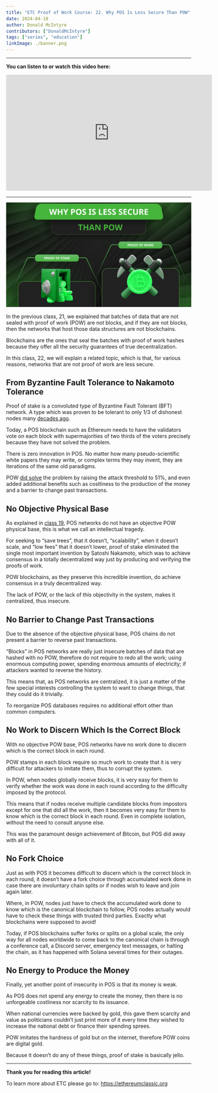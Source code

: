 ```yaml
---
title: "ETC Proof of Work Course: 22. Why POS Is Less Secure Than POW"
date: 2024-04-18
author: Donald McIntyre
contributors: ["DonaldMcIntyre"]
tags: ["series", "education"]
linkImage: ./banner.png
---
```


---
**You can listen to or watch this video here:**

<iframe width="560" height="315" src="https://www.youtube.com/embed/BZWMQCSq2ZI" title="YouTube video player" frameborder="0" allow="accelerometer; autoplay; clipboard-write; encrypted-media; gyroscope; picture-in-picture; web-share" allowfullscreen></iframe>

---

![](./banner.png)

In the previous class, 21, we explained that batches of data that are not sealed with proof of work (POW) are not blocks, and if they are not blocks, then the networks that host those data structures are not blockchains. 

Blockchains are the ones that seal the batches with proof of work hashes because they offer all the security guarantees of true decentralization.

In this class, 22, we will explain a related topic, which is that, for various reasons, networks that are not proof of work are less secure. 

## From Byzantine Fault Tolerance to Nakamoto Tolerance

Proof of stake is a convoluted type of Byzantine Fault Tolerant (BFT) network. A type which was proven to be tolerant to only 1/3 of dishonest nodes many [decades ago](https://lamport.azurewebsites.net/pubs/byz.pdf).

Today, a POS blockchain such as Ethereum needs to have the validators vote on each block with supermajorities of two thirds of the voters precisely because they have not solved the problem.

There is zero innovation in POS. No matter how many pseudo-scientific white papers they may write, or complex terms they may invent, they are iterations of the same old paradigms.

POW [did solve](https://satoshi.nakamotoinstitute.org/emails/cryptography/11) the problem by raising the attack threshold to 51%, and even added additional benefits such as costliness to the production of the money and a barrier to change past transactions. 

## No Objective Physical Base

As explained in [class 19](https://ethereumclassic.org/blog/2024-03-21-etc-proof-of-work-course-19-pow-is-digital-gold-pos-is-community-fiat-money), POS networks do not have an objective POW physical base, this is what we call an intellectual tragedy. 

For seeking to “save trees”, that it doesn’t, “scalability”, when it doesn’t scale, and “low fees” that it doesn’t lower, proof of stake eliminated the single most important invention by Satoshi Nakamoto, which was to achieve consensus in a totally decentralized way just by producing and verifying the proofs of work.

POW blockchains, as they preserve this incredible invention, do achieve consensus in a truly decentralized way.

The lack of POW, or the lack of this objectivity in the system, makes it centralized, thus insecure.

## No Barrier to Change Past Transactions

Due to the absence of the objective physical base, POS chains do not present a barrier to reverse past transactions.

“Blocks” in POS networks are really just insecure batches of data that are hashed with no POW, therefore do not require to redo all the work; using enormous computing power, spending enormous amounts of electricity; if attackers wanted to reverse the history.

This means that, as POS networks are centralized, it is just a matter of the few special interests controlling the system to want to change things, that they could do it trivially. 

To reorganize POS databases requires no additional effort other than common computers.

## No Work to Discern Which Is the Correct Block

With no objective POW base, POS networks have no work done to discern which is the correct block in each round.

POW stamps in each block require so much work to create that it is very difficult for attackers to imitate them, thus to corrupt the system.

In POW, when nodes globally receive blocks, it is very easy for them to verify whether the work was done in each round according to the difficulty imposed by the protocol. 

This means that if nodes receive multiple candidate blocks from impostors except for one that did all the work, then it becomes very easy for them to know which is the correct block in each round. Even in complete isolation, without the need to consult anyone else.

This was the paramount design achievement of Bitcoin, but POS did away with all of it.

## No Fork Choice

Just as with POS it becomes difficult to discern which is the correct block in each round, it doesn’t have a fork choice through accumulated work done in case there are involuntary chain splits or if nodes wish to leave and join again later.

Where, in POW, nodes just have to check the accumulated work done to know which is the canonical blockchain to follow, POS nodes actually would have to check these things with trusted third parties. Exactly what blockchains were supposed to avoid!

Today, if POS blockchains suffer forks or splits on a global scale, the only way for all nodes worldwide to come back to the canonical chain is through a conference call, a Discord server, emergency text messages, or halting the chain, as it has happened with Solana several times for their outages.

## No Energy to Produce the Money

Finally, yet another point of insecurity in POS is that its money is weak.

As POS does not spend any energy to create the money, then there is no unforgeable costliness nor scarcity to its issuance.

When national currencies were backed by gold, this gave them scarcity and value as politicians couldn’t just print more of it every time they wished to increase the national debt or finance their spending sprees.

POW imitates the hardness of gold but on the internet, therefore POW coins are digital gold.

Because it doesn’t do any of these things, proof of stake is basically jello.

---

**Thank you for reading this article!**

To learn more about ETC please go to: https://ethereumclassic.org
